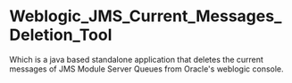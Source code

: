 # Weblogic_JMS_Current_Messages_Deletion_Tool
Which is a java based standalone application that deletes the current messages of JMS Module Server Queues from Oracle's weblogic console.
